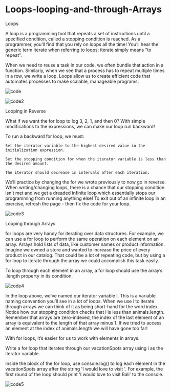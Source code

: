 # Loops-looping-and-through-Arrays


Loops

A loop is a programming tool that repeats a set of instructions until a specified condition, called a stopping condition is reached. As a programmer, you’ll find that you rely on loops all the time! You’ll hear the generic term iterate when referring to loops; iterate simply means “to repeat”.

When we need to reuse a task in our code, we often bundle that action in a function. Similarly, when we see that a process has to repeat multiple times in a row, we write a loop. Loops allow us to create efficient code that automates processes to make scalable, manageable programs. 


![code](https://user-images.githubusercontent.com/70899647/211329112-a43bc07d-e3b3-46fc-bcef-b0f3fa44bf49.png)


![code2](https://user-images.githubusercontent.com/70899647/211329118-0d9a834d-302b-4c5a-8d7f-c56432a0750b.png)


Looping in Reverse

What if we want the for loop to log 3, 2, 1, and then 0? With simple modifications to the expressions, we can make our loop run backward!

To run a backward for loop, we must:

    Set the iterator variable to the highest desired value in the initialization expression.
    
    Set the stopping condition for when the iterator variable is less than the desired amount.
    
    The iterator should decrease in intervals after each iteration.

We’ll practice by changing the for we wrote previously to now go in reverse. When writing/changing loops, there is a chance that our stopping condition isn’t met and we get a dreaded infinite loop which essentially stops our programming from running anything else! To exit out of an infinite loop in an exercise, refresh the page - then fix the code for your loop.

![code3](https://user-images.githubusercontent.com/70899647/211329281-5f09d949-e79b-4e36-92c2-cbab31106616.png)


Looping through Arrays

for loops are very handy for iterating over data structures. For example, we can use a for loop to perform the same operation on each element on an array. Arrays hold lists of data, like customer names or product information. Imagine we owned a store and wanted to increase the price of every product in our catalog. That could be a lot of repeating code, but by using a for loop to iterate through the array we could accomplish this task easily.

To loop through each element in an array, a for loop should use the array’s .length property in its condition. 

![code4](https://user-images.githubusercontent.com/70899647/211329555-ea1f9815-c0d8-482c-8e93-8ddd4469daa0.png)


In the loop above, we’ve named our iterator variable i. This is a variable naming convention you’ll see in a lot of loops. When we use i to iterate through arrays we can think of it as being short-hand for the word index. Notice how our stopping condition checks that i is less than animals.length. Remember that arrays are zero-indexed, the index of the last element of an array is equivalent to the length of that array minus 1. If we tried to access an element at the index of animals.length we will have gone too far!

With for loops, it’s easier for us to work with elements in arrays.


Write a for loop that iterates through our vacationSpots array using i as the iterator variable.

Inside the block of the for loop, use console.log() to log each element in the vacationSpots array after the string 'I would love to visit '. For example, the first round of the loop should print 'I would love to visit Bali' to the console.



![code5](https://user-images.githubusercontent.com/70899647/211329639-bffefda5-d9f5-4c38-ab4c-bae2e1eed963.png)





